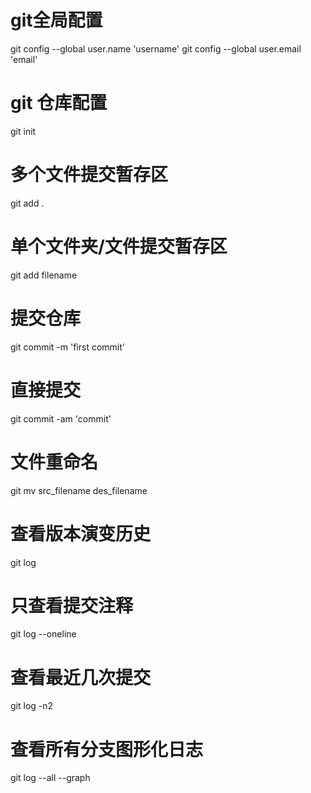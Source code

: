 # git全局配置
git config --global user.name 'username'
git config --global user.email 'email'

# git 仓库配置
git init

# 多个文件提交暂存区
git add .
# 单个文件夹/文件提交暂存区
git add filename

# 提交仓库
git commit -m 'first commit'
# 直接提交
git commit -am 'commit'

# 文件重命名
git mv src_filename des_filename

# 查看版本演变历史
git log
# 只查看提交注释
git log --oneline
# 查看最近几次提交
git log -n2
# 查看所有分支图形化日志
git log --all --graph

# 

